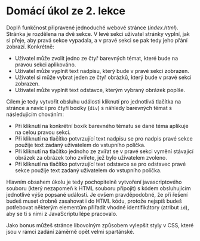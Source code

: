 # Domácí úkol ze 2. lekce

Doplň funkčnost připravené jednoduché webové stránce (_index.html_). Stránka je rozdělena na dvě sekce. V levé sekci
uživatel stránky vyplní, jak si přeje, aby pravá sekce vypadala, a v pravé sekci se pak tedy jeho přání zobrazí.
Konkrétně:

- Uživatel může zvolit jedno ze čtyř barevných témat, které bude na pravou sekci aplikováno.
- Uživatel může vyplnit text nadpisu, který bude v pravé sekci zobrazen.
- Uživatel si může vybrat jeden ze čtyř obrázků, který bude v pravé sekci zobrazen.
- Uživatel může vyplnit text odstavce, kterým vybraný obrázek popíše.

Cílem je tedy vytvořit obsluhu události kliknutí pro jednotlivá tlačítka na stránce a navíc i pro čtyři boxíky (`div`) s
náhledy barevných témat s následujícím chováním:

- Při kliknutí na konkrétní boxík barevného tématu se dané téma aplikuje na celou pravou sekci.
- Při kliknutí na tlačítko potvrzující text nadpisu se pro nadpis pravé sekce použije text zadaný uživatelem do
  vstupního políčka.
- Při kliknutí na tlačítko jednoho ze zvířat se v pravé sekci vymění stávající obrázek za obrázek toho zvířete, jež bylo
  uživatelem zvoleno.
- Při kliknutí na tlačítko potvrzující text odstavce se pro odstavec pravé sekce použije text zadaný uživatelem do
  vstupního políčka.

Hlavním obsahem úkolu je tedy pochopitelně vytvoření javascriptového souboru (který nezapomeň k HTML souboru připojit) s
kódem obsluhujícím jednotlivé výše popsané události. Je ovšem pravděpodobné, že při řešení budeš muset drobně zasahovat
i do HTML kódu, protože nejspíš budeš potřebovat některým elementům přiřadit vhodné identifikátory (atribut `id`), aby
se ti s nimi z JavaScriptu lépe pracovalo.

Jako bonus můžeš stránce libovolným způsobem vylepšit styly v CSS, které jsou v rámci zadání záměrně opět velmi
spartánské.
